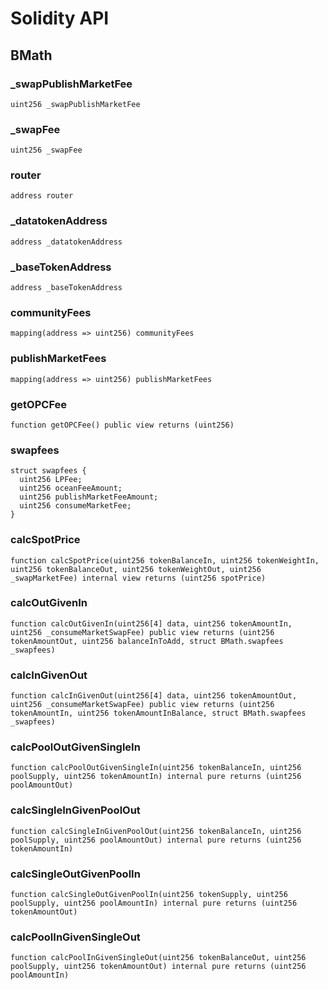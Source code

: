 # Solidity API

## BMath

### _swapPublishMarketFee

```solidity
uint256 _swapPublishMarketFee
```

### _swapFee

```solidity
uint256 _swapFee
```

### router

```solidity
address router
```

### _datatokenAddress

```solidity
address _datatokenAddress
```

### _baseTokenAddress

```solidity
address _baseTokenAddress
```

### communityFees

```solidity
mapping(address => uint256) communityFees
```

### publishMarketFees

```solidity
mapping(address => uint256) publishMarketFees
```

### getOPCFee

```solidity
function getOPCFee() public view returns (uint256)
```

### swapfees

```solidity
struct swapfees {
  uint256 LPFee;
  uint256 oceanFeeAmount;
  uint256 publishMarketFeeAmount;
  uint256 consumeMarketFee;
}
```

### calcSpotPrice

```solidity
function calcSpotPrice(uint256 tokenBalanceIn, uint256 tokenWeightIn, uint256 tokenBalanceOut, uint256 tokenWeightOut, uint256 _swapMarketFee) internal view returns (uint256 spotPrice)
```

### calcOutGivenIn

```solidity
function calcOutGivenIn(uint256[4] data, uint256 tokenAmountIn, uint256 _consumeMarketSwapFee) public view returns (uint256 tokenAmountOut, uint256 balanceInToAdd, struct BMath.swapfees _swapfees)
```

### calcInGivenOut

```solidity
function calcInGivenOut(uint256[4] data, uint256 tokenAmountOut, uint256 _consumeMarketSwapFee) public view returns (uint256 tokenAmountIn, uint256 tokenAmountInBalance, struct BMath.swapfees _swapfees)
```

### calcPoolOutGivenSingleIn

```solidity
function calcPoolOutGivenSingleIn(uint256 tokenBalanceIn, uint256 poolSupply, uint256 tokenAmountIn) internal pure returns (uint256 poolAmountOut)
```

### calcSingleInGivenPoolOut

```solidity
function calcSingleInGivenPoolOut(uint256 tokenBalanceIn, uint256 poolSupply, uint256 poolAmountOut) internal pure returns (uint256 tokenAmountIn)
```

### calcSingleOutGivenPoolIn

```solidity
function calcSingleOutGivenPoolIn(uint256 tokenSupply, uint256 poolSupply, uint256 poolAmountIn) internal pure returns (uint256 tokenAmountOut)
```

### calcPoolInGivenSingleOut

```solidity
function calcPoolInGivenSingleOut(uint256 tokenBalanceOut, uint256 poolSupply, uint256 tokenAmountOut) internal pure returns (uint256 poolAmountIn)
```

